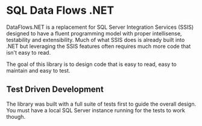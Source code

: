 # SQL Data Flows .NET
DataFlows.NET is a replacement for SQL Server Integration Services (SSIS) designed 
to have a fluent programming model with proper intellisense, testability and 
extensibility. Much of what SSIS does is already built into .NET but leveraging the 
SSIS features often requires much more code that isn't easy to read. 

The goal of this library is to design code that is easy to read, easy to maintain 
and easy to test. 

## Test Driven Development
The library was built with a full suite of tests first to guide the overall design. 
You must have a local SQL Server instance running for the tests to work though.